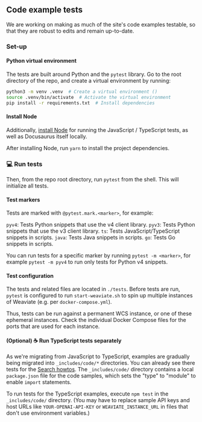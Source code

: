 ## Code example tests

We are working on making as much of the site's code examples testable, so that they are robust to edits and remain up-to-date.


### Set-up

#### Python virtual environment

The tests are built around Python and the `pytest` library. Go to the root directory of the repo, and create a virtual environment by running:

```bash
python3 -m venv .venv  # Create a virtual environment ()
source .venv/bin/activate  # Activate the virtual environment
pip install -r requirements.txt  # Install dependencies
```

#### Install Node

Additionally, [install Node](https://nodejs.org/en/download) for running the JavaScript / TypeScript tests, as well as Docusaurus itself locally.

After installing Node, run `yarn` to install the project dependencies.


### 💻 Run tests

Then, from the repo root directory, run `pytest` from the shell. This will initialize all tests.

#### Test markers

Tests are marked with `@pytest.mark.<marker>`, for example:

`pyv4`: Tests Python snippets that use the v4 client library.
`pyv3`: Tests Python snippets that use the v3 client library.
`ts`: Tests JavaScript/TypeScript snippets in scripts.
`java`: Tests Java snippets in scripts.
`go`: Tests Go snippets in scripts.

You can run tests for a specific marker by running `pytest -m <marker>`, for example `pytest -m pyv4` to run only tests for Python v4 snippets.

#### Test configuration

The tests and related files are located in `./tests`.
Before tests are run, `pytest` is configured to run `start-weaviate.sh` to spin up multiple instances of Weaviate (e.g. per `docker-compose.yml`).

Thus, tests can be run against a permanent WCS instance, or one of these ephemeral instances. Check the individual Docker Compose files for the ports that are used for each instance.

#### (Optional) ☕️ Run TypeScript tests separately

As we're migrating from JavaScript to TypeScript, examples are gradually being migrated into `_includes/code/*` directories. You can already see there tests for the [Search howtos](/developers/weaviate/search). The `_includes/code/` directory contains a local `package.json` file for the code samples, which sets the "type" to "module" to enable `import` statements.

To run tests for the TypeScript examples, execute `npm test` in the `_includes/code/` directory. (You may have to replace sample API keys and host URLs like `YOUR-OPENAI-API-KEY` or `WEAVIATE_INSTANCE_URL` in files that don't use environment variables.)
